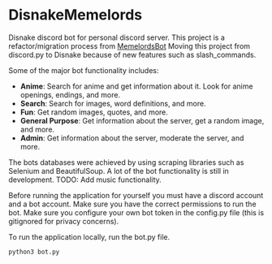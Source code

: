 # DisnakeMemelords
 Disnake discord bot for personal discord server.
This project is a refactor/migration process from [MemelordsBot](https://github.com/Extrieve/MemelordsBot)
Moving this project from discord.py to Disnake because of new features such as slash_commands.

Some of the major bot functionality includes:
* **Anime**: Search for anime and get information about it. Look for anime openings, endings, and more.
* **Search**: Search for images, word definitions, and more.
* **Fun**: Get random images, quotes, and more.
* **General Purpose**: Get information about the server, get a random image, and more.
* **Admin**: Get information about the server, moderate the server, and more.

The bots databases were achieved by using scraping libraries such as Selenium and BeautifulSoup.
A lot of the bot functionality is still in development. TODO: Add music functionality.

Before running the application for yourself you must have a discord account and a bot account.
Make sure you have the correct permissions to run the bot.
Make sure you configure your own bot token in the config.py file (this is gitignored for privacy concerns).

To run the application locally, run the bot.py file.
 ```python
python3 bot.py
 ```

